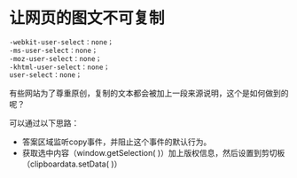 
# 让网页的图文不可复制

```css
-webkit-user-select：none；
-ms-user-select：none；
-moz-user-select：none；
-khtml-user-select：none；
user-select：none；
```

有些网站为了尊重原创，复制的文本都会被加上一段来源说明，这个是如何做到的呢？

可以通过以下思路：

- 答案区域监听copy事件，并阻止这个事件的默认行为。
- 获取选中内容（window.getSelection( )）加上版权信息，然后设置到剪切板（clipboardata.setData( )）